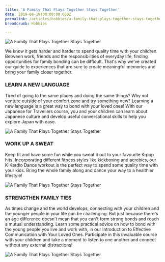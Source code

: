 ```yaml
---
title: 'A Family That Plays Together Stays Together'
date: 2019-08-19T00:00:00.000Z
permalink: /articles/hobbies/a-family-that-plays-together-stays-together
breadcrumb: Hobbies

---
```


![A Family That Plays Together Stays Together](/images/content-articles/hobbies/family-stays-together-img1.jpg)

We know it gets harder and harder to spend quality time with your children. Between work, friends and the responsibilities of everyday life, finding opportunities for family bonding can be difficult. That's why we've created our guide to experiences that are sure to create meaningful memories and bring your family closer together.  

### LEARN A NEW LANGUAGE
Tired of going to the same places and doing the same things? Why not venture outside of your comfort zone and try something new? Learning a new language is a great way to bond with your loved ones! With our Japanese for Travellers course, you and your children can learn about Japanese culture and develop useful conversational skills to help you explore Japan with ease.

![A Family That Plays Together Stays Together](/images/content-articles/hobbies/family-stays-together-img2.jpg)

### WORK UP A SWEAT
Keep fit and have some fun while you sweat it out to your favourite K-pop hits! Incorporating different fitness styles like kickboxing and aerobics, our K-Kardio Dance workout is the perfect way to spend some quality time with your kids. Bring the whole family along and dance your way to a healthier lifestyle!

![A Family That Plays Together Stays Together](/images/content-articles/hobbies/family-stays-together-img3.jpg)

### STRENGTHEN FAMILY TIES
As times change and the world develops, connecting with your children and the younger people in your life can be challenging. But just because there's an age difference doesn't mean that you can't form strong bonds and reach a mutual understanding. Learn some practical advice on how to bond with the young people you live and work with, in our Introduction to Effective Communication with Your Loved Ones. Participate in this invaluable course with your children and take a moment to listen to one another and connect without any external distractions!

![A Family That Plays Together Stays Together](/images/content-articles/hobbies/family-stays-together-img4.jpg)